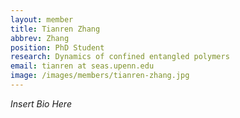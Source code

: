 ```yaml
---
layout: member
title: Tianren Zhang
abbrev: Zhang
position: PhD Student
research: Dynamics of confined entangled polymers
email: tianren at seas.upenn.edu
image: /images/members/tianren-zhang.jpg
---
```


*Insert Bio Here*
